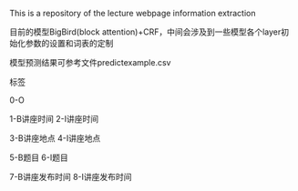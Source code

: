 This is a repository of the lecture webpage information extraction

目前的模型BigBird(block attention)+CRF，中间会涉及到一些模型各个layer初始化参数的设置和词表的定制

模型预测结果可参考文件predictexample.csv


标签

0-O

1-B讲座时间  2-I讲座时间

3-B讲座地点   4-I讲座地点



5-B题目     6-I题目

7-B讲座发布时间    8-I讲座发布时间







